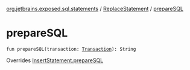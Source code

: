 [org.jetbrains.exposed.sql.statements](../index.md) / [ReplaceStatement](index.md) / [prepareSQL](.)

# prepareSQL

`fun prepareSQL(transaction: `[`Transaction`](../../org.jetbrains.exposed.sql/-transaction/index.md)`): String`

Overrides [InsertStatement.prepareSQL](../-insert-statement/prepare-s-q-l.md)

